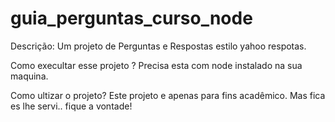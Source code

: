 # guia_perguntas_curso_node

Descrição: Um projeto de Perguntas e Respostas estilo yahoo respotas.

Como execultar esse projeto ? Precisa esta com node instalado na sua maquina.

Como ultizar o projeto?  Este projeto e apenas para fins acadêmico. Mas fica es lhe servi.. fique a vontade!
